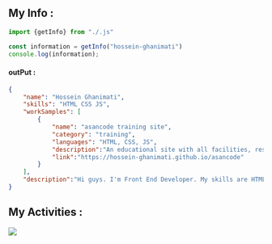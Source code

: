## My Info : 
```javascript
import {getInfo} from "./.js"

const information = getInfo("hossein-ghanimati") 
console.log(information);
```

#### outPut : 

``` json
{
    "name": "Hossein Ghanimati",
    "skills": "HTML CSS JS",
    "workSamples": [
        {
            "name": "asancode training site",
            "category": "training",
            "languages": "HTML, CSS, JS",
            "description":"An educational site with all facilities, responsive and with a management panel",
            "link":"https://hossein-ghanimati.github.io/asancode"
        }
    ],
    "description":"Hi guys. I'm Front End Developer. My skills are HTML, CSS and javascript. I have been in the front-end world for almost a year \nAnd I have been dealing with the dear JavaScript language for almost 9 months \nI have recently mastered Javascript and am about to start learning React"
}
```

## My Activities : 
<img src="https://github-readme-stats.vercel.app/api?username=hossein-ghanimati&show_icons=true&theme=darck" />

<!--
**hossein-ghanimati/hossein-ghanimati** is a ✨ _special_ ✨ repository because its `README.md` (this file) appears on your GitHub profile.

Here are some ideas to get you started:

- 🔭 I’m currently working on ...
- 🌱 I’m currently learning ...
- 👯 I’m looking to collaborate on ...
- 🤔 I’m looking for help with ...
- 💬 Ask me about ...
- 📫 How to reach me: ...
- 😄 Pronouns: ...
- ⚡ Fun fact: ...
-->
